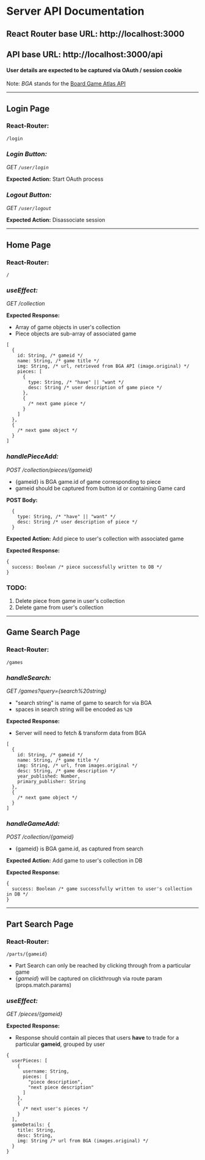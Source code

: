 # Server API Documentation
## React Router base URL: http://localhost:3000
## API base URL: http://localhost:3000/api
#### User details are expected to be captured via OAuth / session cookie
Note: _BGA_ stands for the [Board Game Atlas API](https://www.boardgameatlas.com/api/docs)

---

## Login Page
### React-Router:
`/login`

### _Login Button:_
_GET `/user/login`_

**Expected Action:** Start OAuth process

### _Logout Button:_
_GET `/user/logout`_

**Expected Action:** Disassociate session

---

## Home Page
### React-Router:
`/`

### _useEffect:_
_GET /collection_

**Expected Response:**
  - Array of game objects in user's collection
  - Piece objects are sub-array of associated game
```jsonc
[
  {
    id: String, /* gameid */
    name: String, /* game title */
    img: String, /* url, retrieved from BGA API (image.original) */
    pieces: [
      {
        type: String, /* "have" || "want */
        desc: String /* user description of game piece */
      },
      {
        /* next game piece */
      }
    ]
  },
  {
    /* next game object */
  }
]
```

### _handlePieceAdd:_
_POST /collection/pieces/{gameid}_
  - {gameid} is BGA game.id of game corresponding to piece
  - gameid should be captured from button id or containing Game card

**POST Body:**
```jsonc
  {
    type: String, /* "have" || "want" */
    desc: String /* user description of piece */
  }
```

**Expected Action:**
Add piece to user's collection with associated game

**Expected Response:**
```jsonc
{
  success: Boolean /* piece successfully written to DB */
}
```

### TODO:
  1. Delete piece from game in user's collection
  1. Delete game from user's collection

---

## Game Search Page
### React-Router:
`/games`

### _handleSearch:_
_GET /games?query={search%20string}_
  - "search string" is name of game to search for via BGA
  - spaces in search string will be encoded as `%20`

**Expected Response:**
  - Server will need to fetch & transform data from BGA
```jsonc
[
  {
    id: String, /* gameid */
    name: String, /* game title */
    img: String, /* url, from images.original */
    desc: String, /* game description */
    year_published: Number,
    primary_publisher: String
  },
  {
    /* next game object */
  }
]
```

### _handleGameAdd:_
_POST /collection/{gameid}_
  - {gameid} is BGA game.id, as captured from search

**Expected Action:**
Add game to user's collection in DB

**Expected Response:**
```jsonc
{
  success: Boolean /* game successfully written to user's collection in DB */
}
```

---

## Part Search Page
### React-Router:
`/parts/{gameid}`
  - Part Search can only be reached by clicking through from a particular game
  - {_gameid_} will be captured on clickthrough via route param (props.match.params)

### _useEffect:_
_GET /pieces/{gameid}_

**Expected Response:**
  - Response should contain all pieces that users **have** to trade for a particular **gameid**, grouped by user
```jsonc
{
  userPieces: [
    {
      username: String,
      pieces: [
        "piece description",
        "next piece description"
      ]
    },
    {
      /* next user's pieces */
    }
  ],
  gameDetails: {
    title: String,
    desc: String,
    img: String /* url from BGA (images.original) */
  }
}
```

